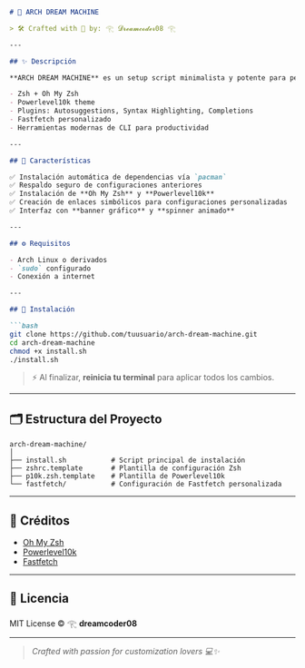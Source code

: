 

````markdown
# 🚀 ARCH DREAM MACHINE

> 🛠️ Crafted with 💙 by: 𓂀 𝓓𝓻𝓮𝓪𝓶𝓬𝓸𝓭𝓮𝓻08 𓂀

---

## ✨ Descripción

**ARCH DREAM MACHINE** es un setup script minimalista y potente para personalizar tu entorno Zsh en **Arch Linux** con:

- Zsh + Oh My Zsh
- Powerlevel10k theme
- Plugins: Autosuggestions, Syntax Highlighting, Completions
- Fastfetch personalizado
- Herramientas modernas de CLI para productividad

---

## 🎨 Características

✅ Instalación automática de dependencias vía `pacman`  
✅ Respaldo seguro de configuraciones anteriores  
✅ Instalación de **Oh My Zsh** y **Powerlevel10k**  
✅ Creación de enlaces simbólicos para configuraciones personalizadas  
✅ Interfaz con **banner gráfico** y **spinner animado**

---

## ⚙️ Requisitos

- Arch Linux o derivados
- `sudo` configurado
- Conexión a internet

---

## 🚀 Instalación

```bash
git clone https://github.com/tuusuario/arch-dream-machine.git
cd arch-dream-machine
chmod +x install.sh
./install.sh
````

> ⚡ Al finalizar, **reinicia tu terminal** para aplicar todos los cambios.

---

## 🗂️ Estructura del Proyecto

```
arch-dream-machine/
│
├── install.sh           # Script principal de instalación
├── zshrc.template       # Plantilla de configuración Zsh
├── p10k.zsh.template    # Plantilla de Powerlevel10k
└── fastfetch/           # Configuración de Fastfetch personalizada
```

---

## 🎯 Créditos

* [Oh My Zsh](https://ohmyz.sh/)
* [Powerlevel10k](https://github.com/romkatv/powerlevel10k)
* [Fastfetch](https://github.com/fastfetch-cli/fastfetch)

---

## 🧿 Licencia

MIT License © 𓂀 **dreamcoder08**

---

> *Crafted with passion for customization lovers 💻✨*

```


```


